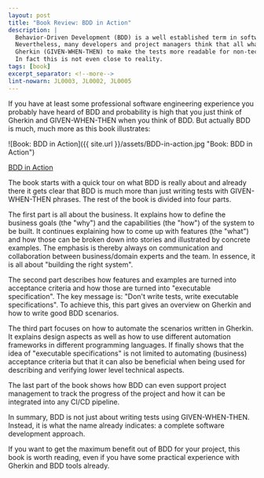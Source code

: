 ```yaml
---
layout: post
title: "Book Review: BDD in Action"
description: |
  Behavior-Driven Development (BDD) is a well established term in software industry.
  Nevertheless, many developers and project managers think that all what it is about is writing tests with 
  Gherkin (GIVEN-WHEN-THEN) to make the tests more readable for non-technical stakeholders.
  In fact this is not even close to reality. 
tags: [book]
excerpt_separator: <!--more-->
lint-nowarn: JL0003, JL0002, JL0005
---
```


If you have at least some professional software engineering experience you probably have heard of BDD
and probability is high that you just think of Gherkin and GIVEN-WHEN-THEN when you think of BDD.
But actually BDD is much, much more as this book illustrates:

![Book: BDD in Action]({{ site.url }}/assets/BDD-in-action.jpg "Book: BDD in Action")

[BDD in Action](https://www.amazon.com/-/de/dp/161729165X/ref=sr_1_1?__mk_de_DE=%C3%85M%C3%85%C5%BD%C3%95%C3%91&crid=2IBJHADUUJ2V7&keywords=bdd+in+action&qid=1672747172&sprefix=bdd+in+action%2Caps%2C264&sr=8-1)

<!--more-->

The book starts with a quick tour on what BDD is really about and already there it gets clear that 
BDD is much more than just writing tests with GIVEN-WHEN-THEN phrases.
The rest of the book is divided into four parts.

The first part is all about the business. It explains how to define the business goals (the "why") and
the capabilities (the "how") of the system to be built. It continues explaining how to come up with
features (the "what") and how those can be broken down into stories and illustrated by concrete examples.
The emphasis is thereby always on communication and collaboration between business/domain experts and the team.
In essence, it is all about "building the right system".

The second part describes how features and examples are turned into acceptance criteria and how those
are turned into "executable specification". The key message is: "Don't write tests, write executable
specifications". To achieve this, this part gives an overview on Gherkin and how to write good BDD
scenarios.

The third part focuses on how to automate the scenarios written in Gherkin. It explains design aspects
as well as how to use different automation frameworks in different programming languages.
If finally shows that the idea of "executable specifications" is not limited to automating (business)
acceptance criteria but that it can also be beneficial when being used for describing and verifying 
lower level technical aspects. 

The last part of the book shows how BDD can even support project management to track the progress of the project
and how it can be integrated into any CI/CD pipeline.

In summary, BDD is not just about writing tests using GIVEN-WHEN-THEN. 
Instead, it is what the name already indicates: a complete software development approach.

If you want to get the maximum benefit out of BDD for your project, this book is worth reading,
even if you have some practical experience with Gherkin and BDD tools already.

